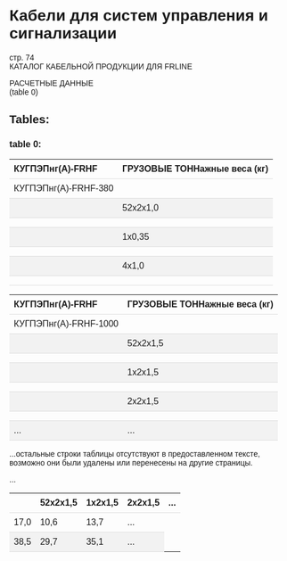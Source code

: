 # Кабели для систем управления и сигнализации  
стр. 74  
КАТАЛОГ КАБЕЛЬНОЙ ПРОДУКЦИИ ДЛЯ FRLINE  

РАСЧЕТНЫЕ ДАННЫЕ   
(table 0)

## Tables:

### table 0:

| КУГПЭПнг(А)-FRHF | ГРУЗОВЫЕ ТОННажные веса (кг) |
|------------------|--------------------------------|
| КУГПЭПнг(А)-FRHF-380 |                                      |
|                   | 52x2x1,0                             | 43,5     | 2401      |
|                   |                                   |          |           |
|                   | 1х0,35                              | 7,0       | 67         |
|                   |                                   |          |            |
|                   | 4х1,0                               | 14,2      | 268        |
|                   |                                   |          |            |

| КУГПЭПнг(А)-FRHF | ГРУЗОВЫЕ ТОННажные веса (кг) |
|------------------|--------------------------------|
| КУГПЭПнг(А)-FRHF-1000 |                                     |
|                    | 52x2x1,5                             | 24,7     | 807        |
|                    |                                    |          |             |
|                    | 1х2x1,5                             | 10,6     | 152        |
|                    |                                    |          |              |
|                    | 2х2x1,5                             | 13,7     | 251        |
|                    |                                    |          |               |
| ...               | ...                                  | ...      | ...         |

...остальные строки таблицы отсутствуют в предоставленном тексте, возможно они были удалены или перенесены на другие страницы.

<style> 
body {font-family: Arial, sans-serif;} 
table {
	border-collapse: collapse;
	width: 100%;
}
th, td {
	text-align: left;
	padding: 8px;
	border-bottom: 1px solid #ddd;
} 
tr:nth-child(even){background-color: #f2f2f2;}
</style>

<table>
<tr><th></th><th>52x2x1,5</th><th>1х2x1,5</th><th>2х2x1,5</th><th>...</th></tr>
<tbody>
<tr><td>17,0</td><td>10,6</td><td>13,7</td><td>...</td></tr>
...
<tr><td>38,5</td><td>29,7</td><td>35,1</td><td>...</td></tr>
</tbody>